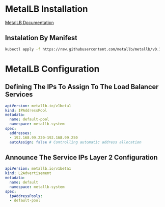 # MetalLB Installation

[MetalLB Documentation](https://metallb.universe.tf/)

## Instalation By Manifest

```bash
kubectl apply -f https://raw.githubusercontent.com/metallb/metallb/v0.13.11/config/manifests/metallb-native.yaml
```

# MetalLB Configuration

## Defining The IPs To Assign To The Load Balancer Services

```yml
apiVersion: metallb.io/v1beta1
kind: IPAddressPool
metadata:
  name: default-pool
  namespace: metallb-system
spec:
  addresses:
  - 192.168.99.220-192.168.99.250
  autoAssign: false # Controlling automatic address allocation
```

## Announce The Service IPs Layer 2 Configuration

```yml
apiVersion: metallb.io/v1beta1
kind: L2Advertisement
metadata:
  name: default
  namespace: metallb-system
spec:
  ipAddressPools:
  - default-pool
```